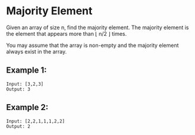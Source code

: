# Majority Element

Given an array of size n, find the majority element. The majority element is the element that appears more than ⌊ n/2 ⌋ times.

You may assume that the array is non-empty and the majority element always exist in the array.

## Example 1:

```
Input: [3,2,3]
Output: 3
```

## Example 2:

```
Input: [2,2,1,1,1,2,2]
Output: 2
```
